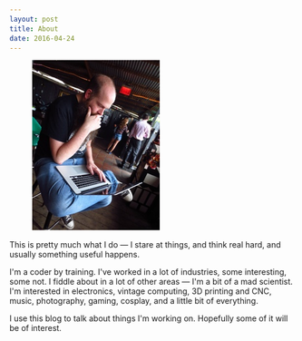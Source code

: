 ```yaml
---
layout: post
title: About
date: 2016-04-24
---
```


<figure>
<img src="riney.jpg">
</figure>

This is pretty much what I do &mdash; I stare at things, and think real hard, and usually something
useful happens.

I'm a coder by training. I've worked in a lot of industries, some interesting, some not. I fiddle
about in a lot of other areas &mdash; I'm a bit of a mad scientist. I'm interested in electronics,
vintage computing, 3D printing and CNC, music, photography, gaming, cosplay, and a little bit of
everything.

I use this blog to talk about things I'm working on. Hopefully some of it will be of interest.
